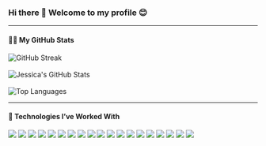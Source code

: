 ### Hi there 👋 Welcome to my profile 😊

---

#### 👩‍💻 My GitHub Stats
<div align="left">
    <img src="https://github-readme-streak-stats.herokuapp.com?user=jessicaclarita&theme=dracula" alt="GitHub Streak" />
  <br/><br/>
    <img src="https://github-readme-stats.vercel.app/api?username=jessicaclarita&count_private=true&show_icons=true&include_all_commits=true&hide_title=true&theme=dracula" alt="Jessica's GitHub Stats" />
  <br/><br/>
  <img src="https://github-readme-stats.vercel.app/api/top-langs/?username=jessicaclarita&layout=donut&theme=dracula" alt="Top Languages" />
</div>

---

#### 🌱 Technologies I’ve Worked With

<div align="left">
  <img src="https://img.shields.io/badge/HTML5-455a64?style=for-the-badge&logo=html5&logoColor=ef5350" />
  <img src="https://img.shields.io/badge/CSS3-546e7a?style=for-the-badge&logo=css3&logoColor=42a5f5" />
  <img src="https://img.shields.io/badge/JavaScript-607d8b?style=for-the-badge&logo=javascript&logoColor=ffeb3b" />
  <img src="https://img.shields.io/badge/TypeScript-37474f?style=for-the-badge&logo=typescript&logoColor=03a9f4" />
  <img src="https://img.shields.io/badge/React-263238?style=for-the-badge&logo=react&logoColor=00bcd4" />
  <img src="https://img.shields.io/badge/Next.js-3e2723?style=for-the-badge&logo=next.js&logoColor=8bc34a" />
  <img src="https://img.shields.io/badge/TailwindCSS-424242?style=for-the-badge&logo=tailwindcss&logoColor=00acc1" />
  <img src="https://img.shields.io/badge/Material UI-4a148c?style=for-the-badge&logo=mui&logoColor=ab47bc" />
  <img src="https://img.shields.io/badge/Bootstrap-6a1b9a?style=for-the-badge&logo=bootstrap&logoColor=ec407a" />
  <img src="https://img.shields.io/badge/Python-283593?style=for-the-badge&logo=python&logoColor=3f51b5" />
  <img src="https://img.shields.io/badge/Node.js-004d40?style=for-the-badge&logo=node.js&logoColor=4caf50" />
  <img src="https://img.shields.io/badge/Express.js-333639?style=for-the-badge&logo=express&logoColor=cddc39" />
  <img src="https://img.shields.io/badge/MongoDB-1b5e20?style=for-the-badge&logo=mongodb&logoColor=4caf50" />
  <img src="https://img.shields.io/badge/Firebase-ff6f00?style=for-the-badge&logo=firebase&logoColor=ffca28" />
  <img src="https://img.shields.io/badge/MySQL-0d47a1?style=for-the-badge&logo=mysql&logoColor=2196f3" />
  <img src="https://img.shields.io/badge/Git-b71c1c?style=for-the-badge&logo=git&logoColor=d32f2f" />
  <img src="https://img.shields.io/badge/Postman-bf360c?style=for-the-badge&logo=postman&logoColor=ff7043" />
  <img src="https://img.shields.io/badge/VS Code-1a237e?style=for-the-badge&logo=visualstudiocode&logoColor=3f51b5" />
  <img src="https://img.shields.io/badge/GitHub-212121?style=for-the-badge&logo=github&logoColor=eeeeee" />
</div>
